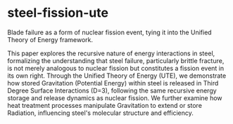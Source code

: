 # steel-fission-ute
Blade failure as a form of nuclear fission event, tying it into the Unified Theory of Energy framework.

This paper explores the recursive nature of energy interactions in steel, formalizing the understanding that steel failure, particularly brittle fracture, is not merely analogous to nuclear fission but constitutes a fission event in its own right. Through the Unified Theory of Energy (UTE), we demonstrate how stored Gravitation (Potential Energy) within steel is released in Third Degree Surface Interactions (D=3), following the same recursive energy storage and release dynamics as nuclear fission. We further examine how heat treatment processes manipulate Gravitation to extend or store Radiation, influencing steel's molecular structure and efficiency.
